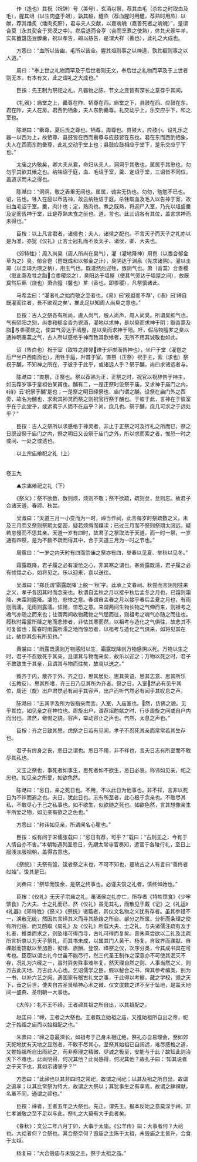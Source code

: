 <!-- { "loadSidebar": true } -->
　　作（造也）其祝（祝辞）号（美号），玄酒以祭，荐其血毛（杀牲之时取血及毛），腥其俎（以生肉盛于俎），孰其殽，醴烝（荐血腥时用醴，荐熟时用烝）以献，荐其燔炙（燔肉炙肝），君与夫人交献，以嘉魂魄（嘉善死者之魂魄）”，是谓合莫（永其契合于冥漠之中）。然后退而合亨（合而烹煮之使熟），体其犬豕牛羊，实其簠簋笾豆醾羹，祝以孝告，嘏以慈告，是谓大祥（善也），此礼之大成也。

　　方悫曰：“血所以告幽，毛所以告全。腥其俎则事之以神道，孰其殽则事之以人道。”

　　周曰：“奉上世之礼物而罕及于后世者则无文，奉后世之礼物而罕及于上世者则无本，有本有文，此之谓礼之大成也。”

　　臣按：先王制为祭祀之礼，凡器物之陈、节文之变皆有深长之意存乎其间。

　　《礼器》：庙堂之上，罍尊在阼、牺尊在西。庙堂之下，县鼓在西、应鼓在东。君在阼，夫人在房。君西酌牺象，夫人东酌罍尊。礼交动乎上，乐交应乎下，和之至也。

　　陈澔曰：“罍尊，夏后氏之尊也。牺尊，周尊也。县鼓大，应鼓小。设礼乐之器一以西为上，故牺尊、县鼓皆在西而罍尊与应鼓皆在东也。君在东而西酌牺象，夫人在西而东酌罍尊，此礼交动乎堂上也；县鼓应鼓相应于堂下，是乐交应乎下也。”

　　太庙之内敬矣，卿大夫从君，命妇从夫人，洞洞乎其敬也，属属乎其忠也，勿勿乎其欲其飨之也。纳牲诏于庭，血、毛诏于室，羹、定诏于堂，三诏皆不同位，盖道求而未之得也。

　　陈澔曰：“洞洞，敬之表里无间也。属属，诚实无伪也。勿勿，勉勉不已也。诏，告也。牲入在庭以币告神，故云纳牲诏于庭。杀牲取血及毛入以告神于室，故曰血毛诏于室。羹，肉汁也；定，熟肉也。煮之既熟，将迎尸入室，乃先以俎盛羹及定而告神于堂，此是荐熟未食之前也。道，言也。此三诏各有其位，盖言求神而未得也。”

　　臣按：以上凡言君者，诸侯也；夫人，诸侯之配也。不言天子而天子之礼亦以是为准，亦犹《仪礼》止言士冠礼而不及天子、诸侯、卿、大夫也。

　　《郊特牲》：周入尚臭（周人所尚在臭气），灌（灌地降神）用鬯（以黍合郁金草为之）臭，郁合鬯（鬯既成和以郁金之汁），臭阴达于渊泉（先求诸阴）。灌以圭璋（以圭璋为瓒之柄），用玉气也。既灌然后迎牲，致阴气也。萧（音蒿）合黍稷（取此蒿及牲之脂合黍稷烧之），臭阳达于墙屋（使其气旁达于墙屋之间），故既奠然后爇（烧也）萧合膻（馨也）芗（香也，即黍稷），凡祭慎诸此。

　　马希孟曰：“灌者礼之始而敬之至者也，《易》曰‘观盥而不荐’，《语》曰‘禘自既灌而往者，吾不欲观之矣’，推此足以知周人尚臭之意也。”

　　臣按：古人之祭各有所尚，虞人尚气，殷人尚声，周人尚臭。所谓臭即气也，气有阴阳之别，尚黍和郁金香为鬯酒，灌地以求神，是以臭而求神于阴；取香蒿及脂与黍稷烧之，使其气旁达于墙屋，是以臭而求神于阳。吁，假品物膻芗之臭以通神明薰蒿之气，古人所以感格乎神而致其歆飨者，无所不用其诚敬也如此。

　　诏（告白也）祝于室（取牲之膟膋燎于炉炭而告神也），坐尸于堂（灌鬯之后尸坐户西南面也），用牲于庭，升首于室。直祭（正祭）祝于主，索（求也）祭祝于酺，不知神之所在，于彼乎于此乎，或诸远人乎？祭于酺，尚曰求诸远者与。

　　陈澔曰：“直祭，正祭也。祭以荐熟为正，正祭之时，祝官以祝辞告于神主，如云荐岁事于皇祖伯某甫也。酺有二，一是正祭时设祭于庙，又求神于庙门之内，《诗》云‘祝祭于酺’是也；一是祭之明日绎祭也，庙门谓之酺，设祭在庙门外之西旁，故名为酺也，求索其神灵而祭之则祝官行祭于酺也。于彼于此，言神在于彼室乎在于此堂乎，或远离于人而不在庙乎？尚，庶几也。祭于酺，庶几可求之于远处乎？”

　　臣按：古人之祭所以求感格于神灵者，非止于正祭之时及行礼之所而已，祭之日既设祭于庙门之内，祭之明日又设祭于庙门之外，所以求而索之者，惟恐一时之或间、一处之或遗也。

　　以上宗庙飨祀之礼（上）  
　 

卷五九

　　▲宗庙飨祀之礼（下）

　　《祭义》：祭不欲数，数则烦，烦则不敬；祭不欲疏，疏则怠，怠则忘。故君子合诸天道，春禘、秋尝。

　　吴澂曰：“天道三月一小变而为一时，禘当作祠，此言每岁时祭疏数之义。未及三月而又祭则祭期太促密，疑若烦缛而媟渎；已过三月而不祭则祭期太阔远，疑若怠慢而不思其亲。天道一岁有四时，故君子之祭取法于天道，而一时一祭，一岁通有四祭，是为不数不疏而得其中，合于天道三月为一时之节也。”

　　周霡曰：“一岁之内天时有四而宗庙之祭亦有四，举春以见夏、举秋以见冬。”

　　霜露既降，君子履之必有凄怆之心，非其寒之谓也。春雨露既濡，君子履之必有怵惕之心，如将见之。乐以迎来，哀以送往。

　　吴澂曰：“郑氏谓‘霜露既降’上脱一‘秋’字。此承上文春祠、秋尝而言阴阳往来之义，孝子各因其时而念亲也。秋谓自孟秋之月以接乎秋后孟冬之月也，已霜则霜降，未霜则露降。凄怆，悲惨之意。春谓自孟春之月以接乎春后孟夏之月也，有雨则雨濡，无雨则露濡。怵惕，惊恐之意。来谓两间生物长物之气伸而来，则祖考之魂气亦随之而来也；往谓两间收物藏物之气屈而往，则祖考之魂气亦随之而往也。履秋时霜露所降之地而悲惨者，非怯其寒而然，以祖考与造化之气俱往，故悲其不可复留也；履春时雨露所濡之地而惊恐者，以祖考与造化之气俱来，如将见其在此，故惊其忽有所见也。”

　　黄裳曰：“雨露既濡则万物感阳以生，霜露既降则万物感阴以死。万物以生之时，君子不忍致死于其亲，且谓其与物而来矣，故乐以迎之；万物以死之时，君子不敢致生于其亲，且谓其与物而往矣，故哀以送之。”

　　致齐于内，散齐于外。齐之日，思其居处、思其笑语、思其志意、思其所乐（五教反）、思其所嗜，齐三日乃见其所为齐者。祭之日，入室然必有见乎其位，周还（旋）出户肃然必有闻乎其容声，出户而听忾然必有闻乎其叹息之声。

　　陈澔曰：“五其字及所为皆指亲而言。入室，入庙室也。然，仿佛之貌。见乎其位，如见亲之在神位也。周旋出户，谓荐俎酌献之时、行步周旋之间或自户内而出也。肃然，儆惕之貌。容声，举动容止之声也。忾然，太息之声也。”

　　臣按：齐之日致其思，虑祭之日若有见闻，孝子不忍死其亲而常常若其生存也。

　　君子有终身之丧，忌日之谓也。忌日不用，非不祥也，言夫日志有所至而不敢尽其私也。

　　文王之祭也，事死者如事生，思死者如不欲生，忌日必哀，称讳如见亲，祀之忠也。如见亲之所爱，如欲色然。

　　陈澔曰：“忌日，亲之死日也。不用，不以此日为他事也。非不祥，言非以死日为不祥而避之也。夫日，犹此日也。志有所至者，此心极于念亲也。不敢尽其私，不敢尽心于己之私事也。如不欲生，似欲随之死也。如欲色然，言其想像亲生平所爱之物，如见亲有欲之之色也。”

　　方悫曰：“称讳如见亲，所谓闻名心瞿也。”

　　臣按：或有问于宋儒张载曰：“忌日有荐，可乎？”载曰：“古则无之，今有于人情自亦不害。”本朝每遇列圣忌日，先期太常寺官奏知，遣官于各陵行礼，至日上服浅淡服视朝，盖得古意也。

　　《祭统》：夫祭有馂，馂者祭之末也，不可不知也，是故古之人有言曰“善终者如始”，馂其是已。

　　刘彝曰：“祭毕而馂余，是祭之终事也。必谨夫馂之礼者，慎终如始也。”

　　臣按：《仪礼》无天子宗庙之礼，虽诸侯之礼亦亡，所存者《特牲馈食》《少牢馈食》乃大夫、士之礼而已，然《仪礼》虽无其礼，而散见于戴《记》之《礼运》《礼器》《郊特牲》《祭义》《祭统》诸篇者，其仪文名物之义犹有存者。虽其参错不一，涣散无统，然因其言绎其义而寻其脉络之所自、部分之所属，分析而条理之使有所归宿，而又酌取《周礼》及《仪礼》所载大夫、士之礼，与夫诸儒注疏有及于礼者，推类而求之，则坠绪可得而寻，古礼可得而复矣。昔朱熹尝欲以二礼及注疏所言折衷以为天子祭礼，而其书未成，以属其门人黄干、杨复，自致齐而祼献、自祼献而馈献以至加爵、彻俎、旅酬、登馂、绎祭之仪，次序分类，今其成书具在可考也。臣窃以谓古礼今世虽不能尽行，然三代圣王制作之深意亦不可使其泯灭不存，况礼为六经之一，虽时异势殊事难卒复，然天理自然之则、人事当然之义，则万古此天地、万古此人心也。乞诏儒学之臣，假以秘合之书，俾其参考编类，别为一书，以补六艺之阙。遇国家有稽古礼文之事，于此得以考据，藏之学校，颁之天下，垂之后世，使夫自古圣贤精神心术之微、仪文度数之详不至于坠地，是盖天地间一盛典、圣明朝一大事也。

　　《大传》：礼不王不禘，王者禘其祖之所自出，以其祖配之。

　　赵匡曰：“禘，王者之大祭也。王者既立始祖之庙，又推始祖所自出之帝，祀之于始祖之庙而以始祖配之也。”

　　朱熹曰：“禘之意最深长，如祖考于己身未相辽绝，祭礼亦自易理会，至如郊天祀地犹有天地之显然者，不敢不尽其心，至祭其始祖已自阔远，难尽感格之道，又推始祖所自出而祀之，苟非察理之精微、尽诚之极至，安能与于此？故知此则治天下不难也，此尚明得，何况其他？此尚感得，何况其他？故孔子曰：‘知其说者之于天下也，其如示诸掌乎？’”

　　方悫曰：“此禘也以其非四时之常祀，故谓之间祀；以其及祖之所自出，故谓之追享；以其比常祭为特大，故谓之大祭以；其犹事生之有享焉，故谓之肆祼献。名虽不同，通谓之禘也。”

　　臣按：禘者，王者五年之大祭也。先正，谓先王。报本反始之意莫深于禘，非仁孝诚敬之至不足以与此，祭礼之大莫有大于此者矣。

　　《春秋》：文公二年八月丁卯，大事于太庙。《公羊传》曰：大事者何？大祫也。大祫者何？合祭也。其合祭奈何？毁庙之主陈于太祖，未毁庙之主皆升，合食于太祖。

　　杨复曰：“大合毁庙与未毁之主，祭于太祖之庙。”

